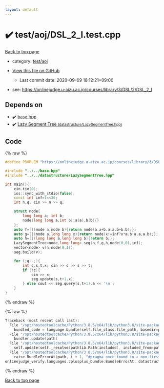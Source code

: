 ```yaml
---
layout: default
---
```


<!-- mathjax config similar to math.stackexchange -->
<script type="text/javascript" async
  src="https://cdnjs.cloudflare.com/ajax/libs/mathjax/2.7.5/MathJax.js?config=TeX-MML-AM_CHTML">
</script>
<script type="text/x-mathjax-config">
  MathJax.Hub.Config({
    TeX: { equationNumbers: { autoNumber: "AMS" }},
    tex2jax: {
      inlineMath: [ ['$','$'] ],
      processEscapes: true
    },
    "HTML-CSS": { matchFontHeight: false },
    displayAlign: "left",
    displayIndent: "2em"
  });
</script>

<script type="text/javascript" src="https://cdnjs.cloudflare.com/ajax/libs/jquery/3.4.1/jquery.min.js"></script>
<script src="https://cdn.jsdelivr.net/npm/jquery-balloon-js@1.1.2/jquery.balloon.min.js" integrity="sha256-ZEYs9VrgAeNuPvs15E39OsyOJaIkXEEt10fzxJ20+2I=" crossorigin="anonymous"></script>
<script type="text/javascript" src="../../../assets/js/copy-button.js"></script>
<link rel="stylesheet" href="../../../assets/css/copy-button.css" />


# :heavy_check_mark: test/aoj/DSL_2_I.test.cpp

<a href="../../../index.html">Back to top page</a>

* category: <a href="../../../index.html#0d0c91c0cca30af9c1c9faef0cf04aa9">test/aoj</a>
* <a href="{{ site.github.repository_url }}/blob/master/test/aoj/DSL_2_I.test.cpp">View this file on GitHub</a>
    - Last commit date: 2020-09-09 18:12:21+09:00


* see: <a href="https://onlinejudge.u-aizu.ac.jp/courses/library/3/DSL/2/DSL_2_I">https://onlinejudge.u-aizu.ac.jp/courses/library/3/DSL/2/DSL_2_I</a>


## Depends on

* :heavy_check_mark: <a href="../../../library/base.hpp.html">base.hpp</a>
* :heavy_check_mark: <a href="../../../library/datastructure/LazySegmentTree.hpp.html">Lazy Segment Tree <small>(datastructure/LazySegmentTree.hpp)</small></a>


## Code

<a id="unbundled"></a>
{% raw %}
```cpp
#define PROBLEM "https://onlinejudge.u-aizu.ac.jp/courses/library/3/DSL/2/DSL_2_I"

#include "../../base.hpp"
#include "../../datastructure/LazySegmentTree.hpp"

int main(){
    cin.tie(0);
    ios::sync_with_stdio(false);
    const int inf=1<<30;
    int n,q; cin >> n >> q;

    struct node{
        long long a; int b;
        node(long long a,int b):a(a),b(b){}
    };
    auto f=[](node a,node b){return node(a.a+b.a,a.b+b.b);};
    auto g=[](node a,long long x){return node(x!=inf?x*a.b:a.a,a.b);};
    auto h=[](long long a,long long b){return b;};
    LazySegmentTree<node,long long> seg(n,f,g,h,node(0,0),inf);
    vector<node> v(n,node(0,1));
    seg.build(v);

    for (;q--;){
        int c,s,t,x; cin >> c >> s >> t;
        if (!c){
            cin >> x;
            seg.update(s,t+1,x);
        } else cout << seg.query(s,t+1).a << '\n';
    }
}
```
{% endraw %}

<a id="bundled"></a>
{% raw %}
```cpp
Traceback (most recent call last):
  File "/opt/hostedtoolcache/Python/3.8.5/x64/lib/python3.8/site-packages/onlinejudge_verify/docs.py", line 349, in write_contents
    bundled_code = language.bundle(self.file_class.file_path, basedir=pathlib.Path.cwd())
  File "/opt/hostedtoolcache/Python/3.8.5/x64/lib/python3.8/site-packages/onlinejudge_verify/languages/cplusplus.py", line 185, in bundle
    bundler.update(path)
  File "/opt/hostedtoolcache/Python/3.8.5/x64/lib/python3.8/site-packages/onlinejudge_verify/languages/cplusplus_bundle.py", line 399, in update
    self.update(self._resolve(pathlib.Path(included), included_from=path))
  File "/opt/hostedtoolcache/Python/3.8.5/x64/lib/python3.8/site-packages/onlinejudge_verify/languages/cplusplus_bundle.py", line 310, in update
    raise BundleErrorAt(path, i + 1, "#pragma once found in a non-first line")
onlinejudge_verify.languages.cplusplus_bundle.BundleErrorAt: datastructure/LazySegmentTree.hpp: line 6: #pragma once found in a non-first line

```
{% endraw %}

<a href="../../../index.html">Back to top page</a>

